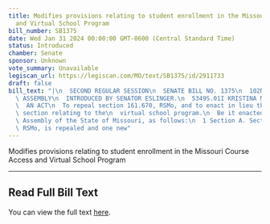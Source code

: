 ```yaml
---
title: Modifies provisions relating to student enrollment in the Missouri Course Access
  and Virtual School Program
bill_number: SB1375
date: Wed Jan 31 2024 00:00:00 GMT-0600 (Central Standard Time)
status: Introduced
chamber: Senate
sponsor: Unknown
vote_summary: Unavailable
legiscan_url: https://legiscan.com/MO/text/SB1375/id/2911733
draft: false
bill_text: "|\n  SECOND REGULAR SESSION\n  SENATE BILL NO. 1375\n  102ND GENERA L\
  \ ASSEMBLY\n  INTRODUCED BY SENATOR ESLINGER.\n  5349S.01I KRISTINA MARTIN, Secretary\n\
  \  AN ACT\n  To repeal section 161.670, RSMo, and to enact in lieu thereof one new\
  \ section relating to the\n  virtual school program.\n  Be it enacted by the General\
  \ Assembly of the State of Missouri, as follows:\n  1 Section A. Section 161.670,\
  \ RSMo, is repealed and one new"
---
```

Modifies provisions relating to student enrollment in the Missouri Course Access and Virtual School Program

---

## Read Full Bill Text

You can view the full text [here](https://legiscan.com/MO/text/SB1375/id/2911733).
